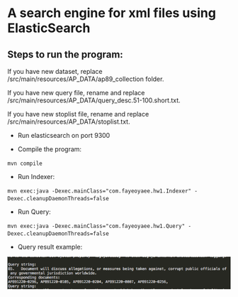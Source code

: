 # A search engine for xml files using ElasticSearch

## Steps to run the program:

If you have new dataset, replace /src/main/resources/AP_DATA/ap89_collection folder.

If you have new query file, rename and replace /src/main/resources/AP_DATA/query_desc.51-100.short.txt.

If you have new stoplist file, rename and replace /src/main/resources/AP_DATA/stoplist.txt.

* Run elasticsearch on port 9300

* Compile the program: 

`mvn compile`

* Run Indexer: 

`mvn exec:java -Dexec.mainClass="com.fayeoyaee.hw1.Indexer" -Dexec.cleanupDaemonThreads=false`

* Run Query: 

`mvn exec:java -Dexec.mainClass="com.fayeoyaee.hw1.Query" -Dexec.cleanupDaemonThreads=false`

* Query result example:

![Example](QueryResultExample.png)